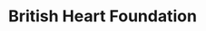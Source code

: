 ---
title: "British Heart Foundation"
url: /eastbourne/british-heart-foundation/
shop: Gebrauchtwaren
---